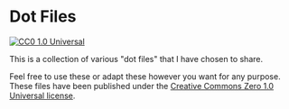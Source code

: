 # Dot Files

[![CC0 1.0 Universal](http://mirrors.creativecommons.org/presskit/buttons/80x15/svg/cc-zero.svg)](https://creativecommons.org/publicdomain/zero/1.0/)

This is a collection of various "dot files" that I have chosen to share.

Feel free to use these or adapt these however you want for any purpose. These files have been published under the [Creative Commons Zero 1.0 Universal license](LICENSE).
